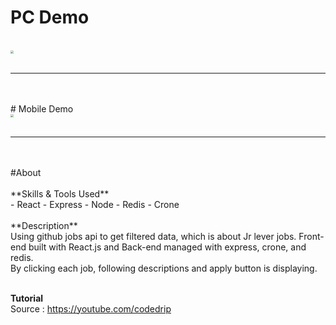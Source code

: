 # PC Demo
<br/>
<img src="/pc-demo" style="zoom:30%;" />
<br/>
<br/>
<hr />
<br/>
<br/>
# Mobile Demo
<br/>
<img src="/mobile-demo" style="zoom:30%;" />
<br/>
<br/>
<hr />
<br/>
<br/>
#About
<br/>
<br/>
**Skills & Tools Used**
<br/>
- React
- Express
- Node
- Redis
- Crone

<br/>
<br/>
**Description**
<br/>
Using github jobs api to get filtered data, which is about Jr lever jobs. Front-end built with React.js and Back-end managed with express, crone, and redis.
<br/>
By clicking each job, following descriptions and apply button is displaying.
<br/>
<br/>

**Tutorial**
<br/>
 Source : https://youtube.com/codedrip
